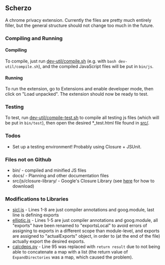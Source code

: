 ## Scherzo

A chrome privacy extension. Currently the files are pretty much entirely filler, but the general structure should not change too much in the future.

### Compiling and Running
#### Compiling
To compile, just run [dev-util/compile.sh](dev-util/compile.sh) (e.g. with ```bash dev-util/compile.sh```), and the compiled JavaScript files will be put in ```bin/js```.

#### Running
To run the extension, go to Extensions and enable developer mode, then click on "Load unpacked". The extension should now be ready to test.

### Testing
To test, run [dev-util/compile-test.sh](dev-util/compile-test.sh) to compile all testing js files (which will be put in ```bin/test```), then open the desired *_test.html file found in [src/](src/).

### Todos
- Set up a testing environment! Probably using Closure + JSUnit.

### Files not on Github
- bin/ - compiled and minified JS files
- docs/ - Planning and other documentation files
- src/js/closure-library/ - Google's Closure Library (see [here](https://developers.google.com/closure/library/docs/gettingstarted) for how to download)

### Modifications to Libraries
- [sjcl.js](src/js/lib/sjcl.js) - Lines 1-8 are just compiler annotations and goog.module, last line is defining exports
- [elliptic.js](src/js/lib/elliptic.js) - Lines 1-5 are just compiler annotations and goog.module, all "exports" have been renamed to "exportsLocal" to avoid errors of assigning to exports in a different scope than module-level, and exports are assigned to "actualExports" object, in order to (at the end of the file) actually export the desired exports.
- [calcdeps.py](src/js/closure-library/closure/bin/calcdeps.py) - Line 95 was replaced with ```return result``` due to not being able to concatenate a map with a list (the return value of `ExpandDirectories` was a map, which caused the problem).